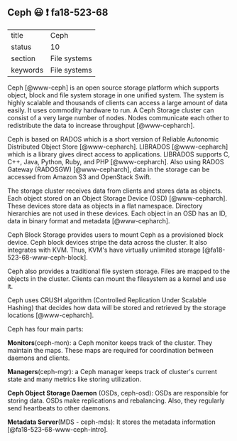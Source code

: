 ## Ceph :smiley: :exclamation: fa18-523-68


|          |              |
| -------- | ------------ |
| title    | Ceph         | 
| status   | 10           |
| section  | File systems |
| keywords | File systems |


Ceph [@www-ceph] is an open source storage platform which supports object, block
and file system storage in one unified system. The system is highly scalable and 
thousands of clients can access a large amount of data easily. It uses commodity
hardware to run.  A Ceph Storage cluster can consist of a very large number of 
nodes. Nodes communicate each other to redistribute the data to increase 
throughput [@www-cepharch]. 

Ceph is based on RADOS which is a short version of Reliable Autonomic 
Distributed Object Store [@www-cepharch]. LIBRADOS [@www-cepharch] which is a library
gives direct access to applications. LIBRADOS supports C, C++, Java, Python, 
Ruby, and PHP [@www-cepharch]. Also using RADOS Gateway (RADOSGW) [@www-cepharch], 
data in the storage can be accessed from Amazon S3 and OpenStack Swift. 

The storage cluster receives data from clients and stores data as objects. 
Each object stored on an Object Storage Device (OSD) [@www-cepharch]. These devices
store data as objects in a flat namespace. Directory hierarchies are not used in
these devices. Each object in an OSD has an ID, data in binary format and 
metadata [@www-cepharch].

Ceph Block Storage provides users to mount Ceph as a provisioned block device. 
Ceph block devices stripe the data across the cluster. It also integrates with 
KVM. Thus, KVM's have virtually unlimited storage [@fa18-523-68-www-ceph-block].

Ceph also provides a traditional file system storage. Files are mapped to the 
objects in the cluster. Clients can mount the filesystem as a kernel and use it. 

Ceph uses CRUSH algorithm (Controlled Replication Under Scalable Hashing) that 
decides how data will be stored and retrieved by the storage locations [@www-cepharch].

Ceph has four main parts:

__Monitors__(ceph-mon): a Ceph monitor keeps track of the cluster. They maintain
the maps. These maps are required for coordination between daemons and clients.

__Managers__(ceph-mgr): a Ceph manager keeps track of cluster's current state 
and many metrics like storing utilization.

__Ceph Object Storage Daemon__ (OSDs, ceph-osd): OSDs are responsible for 
storing data. OSDs make replications and rebalancing. Also, they regularly send 
heartbeats to other daemons.

__Metadata Server__(MDS - ceph-mds): It stores the metadata information [@fa18-523-68-www-ceph-intro].

